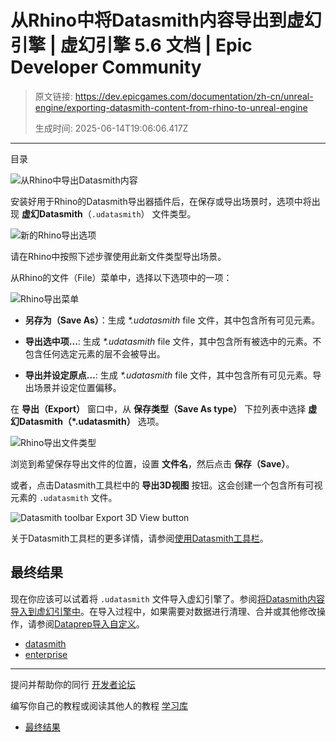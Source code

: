 # 从Rhino中将Datasmith内容导出到虚幻引擎 | 虚幻引擎 5.6 文档 | Epic Developer Community

> 原文链接: https://dev.epicgames.com/documentation/zh-cn/unreal-engine/exporting-datasmith-content-from-rhino-to-unreal-engine
> 
> 生成时间: 2025-06-14T19:06:06.417Z

---

目录

![从Rhino中导出Datasmith内容](https://dev.epicgames.com/community/api/documentation/image/9ddad4e1-e6a4-4372-922d-c5d2529931d0?resizing_type=fill&width=1920&height=335)

安装好用于Rhino的Datasmith导出器插件后，在保存或导出场景时，选项中将出现 **虚幻Datasmith**（`.udatasmith`） 文件类型。

![新的Rhino导出选项](https://d1iv7db44yhgxn.cloudfront.net/documentation/images/1090e61a-49a5-4a24-a7c8-7f6795dad514/rhinoexportoption.png "新的Rhino导出选项")

请在Rhino中按照下述步骤使用此新文件类型导出场景。

从Rhino的文件（File）菜单中，选择以下选项中的一项：

![Rhino导出菜单](https://d1iv7db44yhgxn.cloudfront.net/documentation/images/9f620933-0c2c-4781-a634-3e8e1657f7b0/rhinoexportmenu.png "Rhino导出菜单")

-   **另存为（Save As）**：生成 *\*.udatasmith* file 文件，其中包含所有可见元素。
    
-   **导出选中项...**: 生成 *\*.udatasmith* file 文件，其中包含所有被选中的元素。不包含任何选定元素的层不会被导出。
    
-   **导出并设定原点...**: 生成 *\*.udatasmith* file 文件，其中包含所有可见元素。导出场景并设定位置偏移。
    

在 **导出（Export）** 窗口中，从 **保存类型（Save As type）** 下拉列表中选择 **虚幻Datasmith（\*.udatasmith）** 选项。

![Rhino导出文件类型](https://d1iv7db44yhgxn.cloudfront.net/documentation/images/813777bf-35de-4ff9-8102-806e3adaa748/rhinoexportfiletype.png "Rhino导出文件类型")

浏览到希望保存导出文件的位置，设置 **文件名**，然后点击 **保存（Save）**。

或者，点击Datasmith工具栏中的 **导出3D视图** 按钮。这会创建一个包含所有可视元素的 `.udatasmith` 文件。

![Datasmith toolbar Export 3D View button](https://d1iv7db44yhgxn.cloudfront.net/documentation/images/fd4ce8ce-0ac1-4616-b88e-5d8088cca840/datasmith-export-3d-view.png)

关于Datasmith工具栏的更多详情，请参阅[使用Datasmith工具栏](/documentation/zh-cn/unreal-engine/using-datasmith-with-rhino-in-unreal-engine#%E5%B7%A5%E5%85%B7%E6%A0%8F)。

## 最终结果

现在你应该可以试着将 `.udatasmith` 文件导入虚幻引擎了。参阅[将Datasmith内容导入到虚幻引擎中](/documentation/zh-cn/unreal-engine/importing-datasmith-content-into-unreal-engine)。在导入过程中，如果需要对数据进行清理、合并或其他修改操作，请参阅[Dataprep导入自定义](/documentation/zh-cn/unreal-engine/dataprep-import-customization-in-unreal-engine)。

-   [datasmith](https://dev.epicgames.com/community/search?query=datasmith)
-   [enterprise](https://dev.epicgames.com/community/search?query=enterprise)

* * *

提问并帮助你的同行 [开发者论坛](https://forums.unrealengine.com/categories?tag=unreal-engine)

编写你自己的教程或阅读其他人的教程 [学习库](https://dev.epicgames.com/community/unreal-engine/learning)

-   [最终结果](/documentation/zh-cn/unreal-engine/exporting-datasmith-content-from-rhino-to-unreal-engine#%E6%9C%80%E7%BB%88%E7%BB%93%E6%9E%9C)